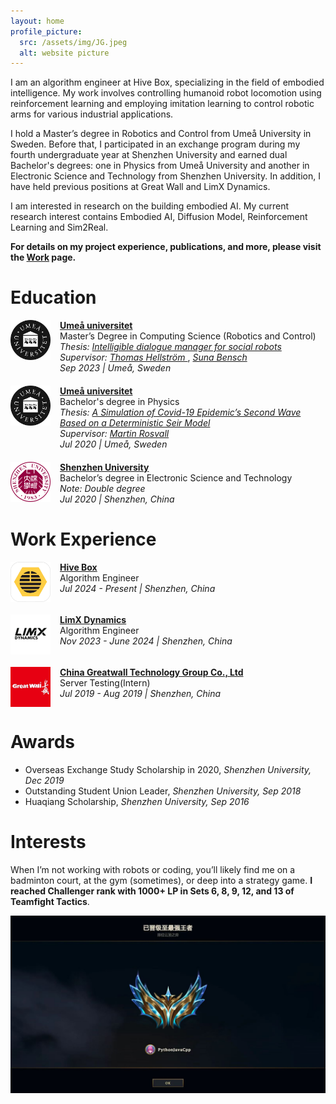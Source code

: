 ```yaml
---
layout: home
profile_picture:
  src: /assets/img/JG.jpeg
  alt: website picture
---
```

I am an algorithm engineer at Hive Box, specializing in the field of embodied intelligence. My work involves controlling humanoid robot locomotion using reinforcement learning and employing imitation learning to control robotic arms for various industrial applications.

I hold a Master’s degree in Robotics and Control from Umeå University in Sweden. Before that, I participated in an exchange program during my fourth undergraduate year at Shenzhen University and earned dual Bachelor's degrees: one in Physics from Umeå University and another in Electronic Science and Technology from Shenzhen University. In addition, I have held previous positions at Great Wall and LimX Dynamics.

I am interested in research on the building embodied AI. My current research interest contains Embodied AI, Diffusion Model, Reinforcement Learning and Sim2Real. 

**For details on my project experience, publications, and more, please visit the [Work](https://hljmssjg.github.io/work) page.**
# Education



<div style="display: flex; align-items: flex-start; margin-bottom: 20px;">
  <img src="/assets/img/umu.png" alt="school icon" style="width: 64px; height: 64px; margin-right: 15px;" />
  <div>
    <strong><a href="https://umu.se/">Umeå universitet</a></strong>  
    <br />
    Master’s Degree in Computing Science (Robotics and Control)  
    <br />
    <em>Thesis:</em>
    <a href="https://umu.diva-portal.org/smash/record.jsf?pid=diva2%3A1796887&dswid=4253" style="font-style: italic;">
      Intelligible dialogue manager for social robots
    </a>
    <br />
    <em>Supervisor:</em>
    <a href="https://www.umu.se/en/staff/thomas-hellstrom/" style="font-style: italic;">
      Thomas Hellström
    </a>,
    <a href="https://www.umu.se/en/staff/suna-bensch/" style="font-style: italic;">
      Suna Bensch
    </a>
    <br />
    <em>Sep 2023 | Umeå, Sweden</em>  
  </div>
</div>

<div style="display: flex; align-items: flex-start; margin-bottom: 20px;">
  <img src="/assets/img/umu.png" alt="school icon" style="width: 64px; height: 64px; margin-right: 15px;" />
  <div>
    <strong><a href="https://umu.se/">Umeå universitet</a></strong>  
    <br />
    Bachelor's degree in Physics    
    <br />
    <em>Thesis:</em>
    <a href="https://umu.diva-portal.org/smash/record.jsf?dswid=-9588&pid=diva2%3A1569573&c=1&searchType=UNDERGRADUATE&language=en&query=&af=%5B%5D&aq=%5B%5B%7B%22author%22%3A%5B%22Sun%2C+Jiangeng%22%5D%7D%5D%5D&aq2=%5B%5B%5D%5D&aqe=%5B%5D&noOfRows=50&sortOrder=author_sort_asc&sortOrder2=title_sort_asc&onlyFullText=false&sf=all" style="font-style: italic;">
      A Simulation of Covid-19 Epidemic’s Second Wave Based on a Deterministic Seir Model
    </a>
    <br />
    <em>Supervisor:</em>
    <a href="https://www.umu.se/en/staff/martin-rosvall/" style="font-style: italic;">
      Martin Rosvall
    </a>
    <br />
    <em>Jul 2020 | Umeå, Sweden</em>  
  </div>
</div>

<div style="display: flex; align-items: flex-start; margin-bottom: 20px;">
  <img src="/assets/img/szu.png" alt="school icon" style="width: 64px; height: 64px; margin-right: 15px;" />
  <div>
    <strong><a href="https://www.szu.edu.cn/">Shenzhen University</a></strong>  
    <br />
    Bachelor’s degree in Electronic Science and Technology 
    <br />
    <em>Note: Double degree</em>
    <br />
    <em>Jul 2020 | Shenzhen, China</em>  
  </div>
</div>

# Work Experience
<div style="display: flex; align-items: flex-start; margin-bottom: 20px;">
  <img src="/assets/img/fc_icon.png" alt="job icon" style="width: 64px; height: 64px; margin-right: 15px;" />
  <div>
    <strong><a href="https://fcbox.com/">Hive Box</a></strong>  
    <br />
    Algorithm Engineer 
    <br />
    <span style="font-style: italic;">Jul 2024 - Present | Shenzhen, China</span>
  </div>
</div>

<div style="display: flex; align-items: flex-start; margin-bottom: 20px;">
  <img src="/assets/img/limx.png" alt="job icon" style="width: 64px; height: 64px; margin-right: 15px;" />
  <div>
    <strong><a href="https://limxdynamics.com/">LimX Dynamics</a></strong>  
    <br />
    Algorithm Engineer 
    <br />
    <span style="font-style: italic;">Nov 2023 - June 2024 | Shenzhen, China</span>
  </div>
</div>

<div style="display: flex; align-items: flex-start; margin-bottom: 20px;">
  <img src="/assets/img/greatwall.jpeg" alt="job icon" style="width: 64px; height: 64px; margin-right: 15px;" />
  <div>
    <strong><a href="https://www.greatwall.com.cn/">China Greatwall Technology Group Co., Ltd</a></strong>  
    <br />
    Server Testing(Intern)  
    <br />
    <span style="font-style: italic;">Jul 2019 - Aug 2019 | Shenzhen, China</span>
  </div>
</div>


# Awards

- Overseas Exchange Study Scholarship in 2020, *Shenzhen University, Dec 2019*
- Outstanding Student Union Leader, *Shenzhen University, Sep 2018*
- Huaqiang Scholarship, *Shenzhen University, Sep 2016*

# Interests
When I’m not working with robots or coding, you’ll likely find me on a badminton court, at the gym (sometimes), or deep into a strategy game. **I reached Challenger rank with 1000+ LP in Sets 6, 8, 9, 12, and 13 of Teamfight Tactics**.


<p align="center">
  <img src="/assets/img/TFT.jpeg" alt="TFT" width="600" />
</p>
